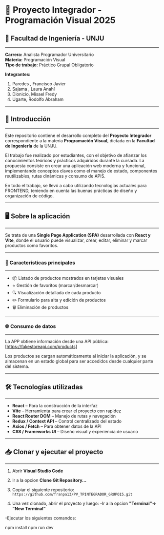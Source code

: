 # 🧩 Proyecto Integrador - Programación Visual 2025

## 🏫 Facultad de Ingeniería - UNJU  
---
**Carrera:** Analista Programador Universitario  
**Materia:** Programación Visual  
**Tipo de trabajo:** Práctico Grupal Obligatorio


**Integrantes:** 
1.	Paredes , Francisco Javier 
2.	Sajama , Laura Anahí 
3.	Dionicio,  Misael Fredy 
4.	Ugarte, Rodolfo Abraham

---


## 📘 Introducción

---

Este repositorio contiene el desarrollo completo del **Proyecto Integrador** correspondiente a la materia **Programación Visual**, dictada en la **Facultad de Ingeniería** de la UNJU.

El trabajo fue realizado por estudiantes, con el objetivo de afianzar los conocimientos teóricos y prácticos adquiridos durante la cursada. La propuesta consiste en crear una aplicación web moderna y funcional, implementando conceptos claves como el manejo de estado, componentes reutilizables, rutas dinámicas y consumo de APIS.


En todo el trabajo, se  llevó a cabo utilizando tecnologías actuales para FRONTEND, teniendo en cuenta las  buenas prácticas de diseño y organización de código.

---



## 🖥️ Sobre la aplicación

---

Se trata de una **Single Page Application (SPA)** desarrollada con **React y Vite**, donde el usuario puede visualizar, crear, editar, eliminar y marcar productos como favoritos.


---


### 🎯 Características principales

---
- 📦 Listado de productos mostrados en tarjetas visuales
- ⭐ Gestión de favoritos (marcar/desmarcar)
- 🔍 Visualización detallada de cada producto
- ✏️ Formulario para alta y edición de productos
- 🗑️ Eliminación de productos


---


### 🌐 Consumo de datos

---

La APP obtiene información desde una API pública:  
[https://fakestoreapi.com/products]


Los productos se cargan automáticamente al iniciar la aplicación, y se almacenan en un estado global para ser accedidos desde cualquier parte del sistema.

---


## 🛠️ Tecnologías utilizadas

---

- **React** – Para la construcción de la interfaz
- **Vite** – Herramienta para crear el proyecto con rapidez
- **React Router DOM** – Manejo de rutas y navegación
- **Redux / Context API** – Control centralizado del estado
- **Axios / Fetch** – Para obtener datos de la API
- **CSS / Frameworks UI** – Diseño visual y experiencia de usuario


---


## 📥 Clonar y ejecutar el proyecto

---

1. Abrir **Visual Studio Code**
2. Ir a la opcion **Clone Git Repository...**
3. Copiar el siguiente repositorio: 
   `https://github.com/franpa13/PV_TPINTEGRADOR_GRUPO15.git`

4. Una vez clonado, abrir el proyecto y luego:
 -Ir a la opcion **"Terminal"-> "New Terminal"**

 -Ejecutar los siguientes comandos: 
 
 npm install
 npm run dev

